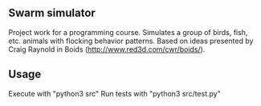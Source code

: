 ## Swarm simulator

Project work for a programming course.
Simulates a group of birds, fish, etc. animals with flocking behavior patterns.
Based on ideas presented by Craig Raynold in Boids (http://www.red3d.com/cwr/boids/).

## Usage
Execute with "python3 src"
Run tests with "python3 src/test.py"
